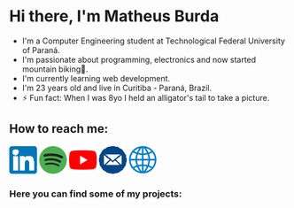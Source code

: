 # Hi there, I'm Matheus Burda

* I'm a Computer Engineering student at Technological Federal University of Paraná.
* I'm passionate about programming, electronics and now started mountain biking:bicyclist:.
* I'm currently learning web development.
* I'm 23 years old and live in Curitiba - Paraná, Brazil.
* ⚡ Fun fact: When I was 8yo I held an alligator's tail to take a picture.

## How to reach me:

[![alt text][1.1]][1]
[![alt text][2.1]][2]
[![alt text][3.1]][3]
[![alt text][4.1]][4]
[![alt text][5.1]][5]

[1.1]: ./icons/linkedin.png
[2.1]: ./icons/spotify.png
[3.1]: ./icons/youtube.png
[4.1]: ./icons/email.png
[5.1]: ./icons/web.png

[1]: https://www.linkedin.com/in/matheusburda/
[2]: https://open.spotify.com/user/burdao?si=NOvM55qjSGKFkUryvmnwvg
[3]: https://www.youtube.com/channel/UCrNDrGwDXmBErjp0BGqqOUw
[4]: matheusburda@gmail.com
[5]: https://matheusburda.github.io/

### Here you can find some of my projects:
